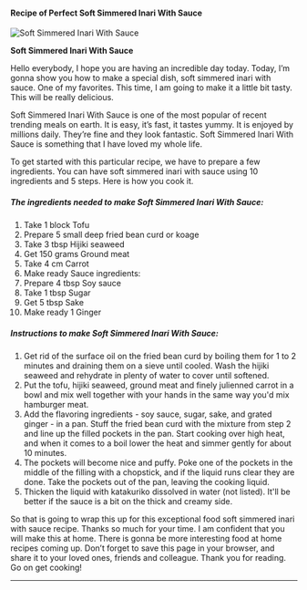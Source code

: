             

#### Recipe of Perfect Soft Simmered Inari With Sauce

![Soft Simmered Inari With Sauce](https://img-global.cpcdn.com/recipes/4788949462548480/751x532cq70/soft-simmered-inari-with-sauce-recipe-main-photo.jpg)

**Soft Simmered Inari With Sauce**

Hello everybody, I hope you are having an incredible day today. Today, I’m gonna show you how to make a special dish, soft simmered inari with sauce. One of my favorites. This time, I am going to make it a little bit tasty. This will be really delicious.

Soft Simmered Inari With Sauce is one of the most popular of recent trending meals on earth. It is easy, it’s fast, it tastes yummy. It is enjoyed by millions daily. They’re fine and they look fantastic. Soft Simmered Inari With Sauce is something that I have loved my whole life.

To get started with this particular recipe, we have to prepare a few ingredients. You can have soft simmered inari with sauce using 10 ingredients and 5 steps. Here is how you cook it.

##### The ingredients needed to make Soft Simmered Inari With Sauce:

1.  Take 1 block Tofu
2.  Prepare 5 small deep fried bean curd or koage
3.  Take 3 tbsp Hijiki seaweed
4.  Get 150 grams Ground meat
5.  Take 4 cm Carrot
6.  Make ready Sauce ingredients:
7.  Prepare 4 tbsp Soy sauce
8.  Take 1 tbsp Sugar
9.  Get 5 tbsp Sake
10.  Make ready 1 Ginger

##### Instructions to make Soft Simmered Inari With Sauce:

1.  Get rid of the surface oil on the fried bean curd by boiling them for 1 to 2 minutes and draining them on a sieve until cooled. Wash the hijiki seaweed and rehydrate in plenty of water to cover until softened.
2.  Put the tofu, hijiki seaweed, ground meat and finely julienned carrot in a bowl and mix well together with your hands in the same way you'd mix hamburger meat.
3.  Add the flavoring ingredients - soy sauce, sugar, sake, and grated ginger - in a pan. Stuff the fried bean curd with the mixture from step 2 and line up the filled pockets in the pan. Start cooking over high heat, and when it comes to a boil lower the heat and simmer gently for about 10 minutes.
4.  The pockets will become nice and puffy. Poke one of the pockets in the middle of the filling with a chopstick, and if the liquid runs clear they are done. Take the pockets out of the pan, leaving the cooking liquid.
5.  Thicken the liquid with katakuriko dissolved in water (not listed). It'll be better if the sauce is a bit on the thick and creamy side.

So that is going to wrap this up for this exceptional food soft simmered inari with sauce recipe. Thanks so much for your time. I am confident that you will make this at home. There is gonna be more interesting food at home recipes coming up. Don’t forget to save this page in your browser, and share it to your loved ones, friends and colleague. Thank you for reading. Go on get cooking!

* * *